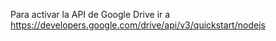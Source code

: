 Para activar la API de Google Drive ir a 
https://developers.google.com/drive/api/v3/quickstart/nodejs

